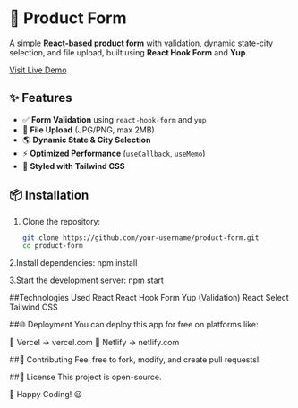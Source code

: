 # 🚀 Product Form  

A simple **React-based product form** with validation, dynamic state-city selection, and file upload, built using **React Hook Form** and **Yup**.

[Visit Live Demo](https://productform1.netlify.app/)

## ✨ Features  
- ✅ **Form Validation** using `react-hook-form` and `yup`  
- 📂 **File Upload** (JPG/PNG, max 2MB)  
- 🌎 **Dynamic State & City Selection**  
- ⚡ **Optimized Performance** (`useCallback`, `useMemo`)  
- 🎨 **Styled with Tailwind CSS**  

## 📦 Installation  
1. Clone the repository:  
   ```bash
   git clone https://github.com/your-username/product-form.git
   cd product-form

2.Install dependencies:
npm install

3.Start the development server:
npm start

##Technologies Used
React
React Hook Form
Yup (Validation)
React Select
Tailwind CSS

##🌐 Deployment
You can deploy this app for free on platforms like:

🔹 Vercel → vercel.com
🔹 Netlify → netlify.com

##🤝 Contributing
Feel free to fork, modify, and create pull requests!

##📄 License
This project is open-source.

🚀 Happy Coding! 😃
